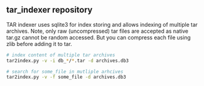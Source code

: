 ## tar_indexer repository

TAR indexer uses sqlite3 for index storing and allows indexing of multiple tar archives. 
Note, only raw (uncompressed) tar files are accepted as native tar.gz cannot be random accessed. 
But you can compress each file using zlib before adding it to tar. 

```bash
# index content of multiple tar archives
tar2index.py -v -i db_*/*.tar -d archives.db3

# search for some_file in mutliple arhcives
tar2index.py -v -f some_file -d archives.db3
```
